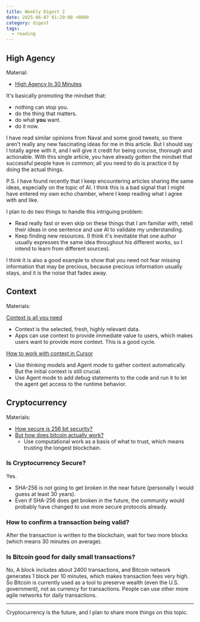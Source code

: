 ```yaml
---
title: Weekly Digest 2
date: 2025-06-07 01:29:00 +0800
category: digest
tags:
  - reading
---
```


## High Agency
Material:
- [High Agency In 30 Minutes](https://www.highagency.com/)

It's basically promoting the mindset that:
- nothing can stop you.
- do the thing that matters.
- do what **you** want.
- do it now.

I have read similar opinions from Naval and some good tweets, so there aren't really any new fascinating ideas for me in this article. But I should say I totally agree with it, and I will give it credit for being concise, thorough and actionable. With this single article, you have already gotten the mindset that successful people have in common; all you need to do is practice it by doing the actual things.

P.S. I have found recently that I keep encountering articles sharing the same ideas, especially on the topic of AI. I think this is a bad signal that I might have entered my own echo chamber, where I keep reading what I agree with and like.

I plan to do two things to handle this intriguing problem:
- Read really fast or even skip on these things that I am familiar with, retell their ideas in one sentence and use AI to validate my understanding.
- Keep finding new resources. (I think it's inevitable that one author usually expresses the same idea throughout his different works, so I intend to learn from different sources).

I think it is also a good example to show that you need not fear missing information that may be precious, because precious information usually stays, and it is the noise that fades away.
## Context
Materials:

[Context is all you need](https://fakepixels.substack.com/p/context-is-all-you-need)
- Context is the selected, fresh, highly relevant data.
- Apps can use context to provide immediate value to users, which makes users want to provide more context. This is a good cycle.

[How to work with context in Cursor](https://docs.cursor.com/guides/working-with-context)
- Use thinking models and Agent mode to gather context automatically. But the initial context is still crucial.
- Use Agent mode to add debug statements to the code and run it to let the agent get access to the runtime behavior.  

## Cryptocurrency
Materials:
- [How secure is 256 bit security?](https://www.youtube.com/watch?v=S9JGmA5_unY)
- [But how does bitcoin actually work?](https://www.youtube.com/watch?v=bBC-nXj3Ng4)
	- Use computational work as a basis of what to trust, which means trusting the longest blockchain.

### Is Cryptocurrency Secure?
Yes.
- SHA-256 is not going to get broken in the near future (personally I would guess at least 30 years).
- Even if SHA-256 does get broken in the future, the community would probably have changed to use more secure protocols already.

### How to confirm a transaction being valid?
After the transaction is written to the blockchain, wait for two more blocks (which means 30 minutes on average).

### Is Bitcoin good for daily small transactions?

No, A block includes about 2400 transactions, and Bitcoin network generates 1 block per 10 minutes, which makes transaction fees very high. So Bitcoin is currently used as a tool to preserve wealth (even the U.S. government), not as currency for transactions. People can use other more agile networks for daily transactions.

---

Cryptocurrency is the future, and I plan to share more things on this topic.
